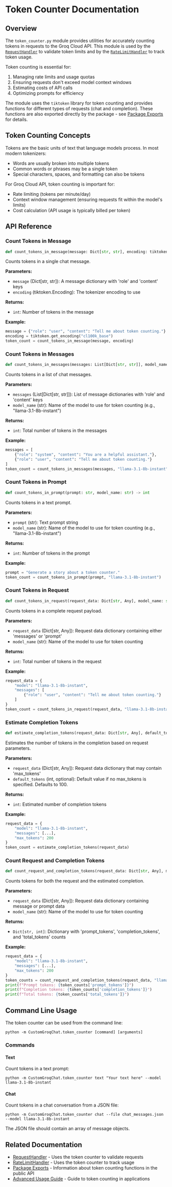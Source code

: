# Token Counter Documentation

## Overview

The `token_counter.py` module provides utilities for accurately counting tokens in requests to the Groq Cloud API. This module is used by the [`RequestHandler`](request_handler.md) to validate token limits and by the [`RateLimitHandler`](rate_limit_handler.md) to track token usage.

Token counting is essential for:

1. Managing rate limits and usage quotas
2. Ensuring requests don't exceed model context windows
3. Estimating costs of API calls
4. Optimizing prompts for efficiency

The module uses the `tiktoken` library for token counting and provides functions for different types of requests (chat and completion). These functions are also exported directly by the package - see [Package Exports](package_exports.md) for details.

## Token Counting Concepts

Tokens are the basic units of text that language models process. In most modern tokenizers:
- Words are usually broken into multiple tokens
- Common words or phrases may be a single token
- Special characters, spaces, and formatting can also be tokens

For Groq Cloud API, token counting is important for:
- Rate limiting (tokens per minute/day)
- Context window management (ensuring requests fit within the model's limits)
- Cost calculation (API usage is typically billed per token)

## API Reference

### Count Tokens in Message

```python
def count_tokens_in_message(message: Dict[str, str], encoding: tiktoken.Encoding) -> int
```

Counts tokens in a single chat message.

**Parameters:**
- `message` (Dict[str, str]): A message dictionary with 'role' and 'content' keys
- `encoding` (tiktoken.Encoding): The tokenizer encoding to use

**Returns:**
- `int`: Number of tokens in the message

**Example:**
```python
message = {"role": "user", "content": "Tell me about token counting."}
encoding = tiktoken.get_encoding("cl100k_base")
token_count = count_tokens_in_message(message, encoding)
```

### Count Tokens in Messages

```python
def count_tokens_in_messages(messages: List[Dict[str, str]], model_name: str) -> int
```

Counts tokens in a list of chat messages.

**Parameters:**
- `messages` (List[Dict[str, str]]): List of message dictionaries with 'role' and 'content' keys
- `model_name` (str): Name of the model to use for token counting (e.g., "llama-3.1-8b-instant")

**Returns:**
- `int`: Total number of tokens in the messages

**Example:**
```python
messages = [
    {"role": "system", "content": "You are a helpful assistant."},
    {"role": "user", "content": "Tell me about token counting."}
]
token_count = count_tokens_in_messages(messages, "llama-3.1-8b-instant")
```

### Count Tokens in Prompt

```python
def count_tokens_in_prompt(prompt: str, model_name: str) -> int
```

Counts tokens in a text prompt.

**Parameters:**
- `prompt` (str): Text prompt string
- `model_name` (str): Name of the model to use for token counting (e.g., "llama-3.1-8b-instant")

**Returns:**
- `int`: Number of tokens in the prompt

**Example:**
```python
prompt = "Generate a story about a token counter."
token_count = count_tokens_in_prompt(prompt, "llama-3.1-8b-instant")
```

### Count Tokens in Request

```python
def count_tokens_in_request(request_data: Dict[str, Any], model_name: str) -> int
```

Counts tokens in a complete request payload.

**Parameters:**
- `request_data` (Dict[str, Any]): Request data dictionary containing either 'messages' or 'prompt'
- `model_name` (str): Name of the model to use for token counting

**Returns:**
- `int`: Total number of tokens in the request

**Example:**
```python
request_data = {
    "model": "llama-3.1-8b-instant",
    "messages": [
        {"role": "user", "content": "Tell me about token counting."}
    ]
}
token_count = count_tokens_in_request(request_data, "llama-3.1-8b-instant")
```

### Estimate Completion Tokens

```python
def estimate_completion_tokens(request_data: Dict[str, Any], default_tokens: int = 100) -> int
```

Estimates the number of tokens in the completion based on request parameters.

**Parameters:**
- `request_data` (Dict[str, Any]): Request data dictionary that may contain 'max_tokens'
- `default_tokens` (int, optional): Default value if no max_tokens is specified. Defaults to 100.

**Returns:**
- `int`: Estimated number of completion tokens

**Example:**
```python
request_data = {
    "model": "llama-3.1-8b-instant",
    "messages": [...],
    "max_tokens": 200
}
token_count = estimate_completion_tokens(request_data)
```

### Count Request and Completion Tokens

```python
def count_request_and_completion_tokens(request_data: Dict[str, Any], model_name: str) -> Dict[str, int]
```

Counts tokens for both the request and the estimated completion.

**Parameters:**
- `request_data` (Dict[str, Any]): Request data dictionary containing message or prompt data
- `model_name` (str): Name of the model to use for token counting

**Returns:**
- `Dict[str, int]`: Dictionary with 'prompt_tokens', 'completion_tokens', and 'total_tokens' counts

**Example:**
```python
request_data = {
    "model": "llama-3.1-8b-instant",
    "messages": [...],
    "max_tokens": 200
}
token_counts = count_request_and_completion_tokens(request_data, "llama-3.1-8b-instant")
print(f"Prompt tokens: {token_counts['prompt_tokens']}")
print(f"Completion tokens: {token_counts['completion_tokens']}")
print(f"Total tokens: {token_counts['total_tokens']}")
```

## Command Line Usage

The token counter can be used from the command line:

```
python -m CustomGroqChat.token_counter [command] [arguments]
```

### Commands

#### Text

Count tokens in a text prompt:

```
python -m CustomGroqChat.token_counter text "Your text here" --model llama-3.1-8b-instant
```

#### Chat

Count tokens in a chat conversation from a JSON file:

```
python -m CustomGroqChat.token_counter chat --file chat_messages.json --model llama-3.1-8b-instant
```

The JSON file should contain an array of message objects.

## Related Documentation

- [RequestHandler](request_handler.md) - Uses the token counter to validate requests
- [RateLimitHandler](rate_limit_handler.md) - Uses the token counter to track usage
- [Package Exports](package_exports.md) - Information about token counting functions in the public API
- [Advanced Usage Guide](../usage%20guide/advanced_usage.md#token-counting-and-budget-management) - Guide to token counting in applications 